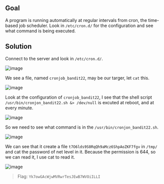 ## Goal
A program is running automatically at regular intervals from cron, the time-based job scheduler. Look in `/etc/cron.d/` for the configuration and see what command is being executed.

## Solution
Connect to the server and look in `/etc/cron.d/`.  

![image](https://user-images.githubusercontent.com/44528004/136639493-3e6f7438-a8d1-49a6-92a1-d6aa246d9149.png)

We see a file, named `cronjob_bandit22`, may be our targer, let `cat` this.  

![image](https://user-images.githubusercontent.com/44528004/136639511-8991ebf3-57c0-496c-8ebf-bc513d943bc2.png)


Look at the configuration of `cronjob_bandit22`, I see that the shell script `/usr/bin/cronjon_bandit22.sh &> /dev/null` is excuted at reboot, and at every minute.

![image](https://user-images.githubusercontent.com/44528004/136639624-ef3789d2-4e5e-4612-91f7-62a9ee823db8.png)  

So we need to see what command is in the `/usr/bin/cronjon_bandit22.sh`.  

![image](https://user-images.githubusercontent.com/44528004/136639639-46577e3a-9701-4bf5-aae0-12633158ddae.png)  

We can see that it create a file `t7O6lds9S0RqQh9aMcz6ShpAoZKF7fgv` in `/tmp/` and cat the password of net level in it. Because the permission is 644, so we can read it, I use cat to read it.

![image](https://user-images.githubusercontent.com/44528004/136639652-c07ad083-fc2d-4796-8629-72e01ec20ea8.png)

> Flag: `Yk7owGAcWjwMVRwrTesJEwB7WVOiILLI`
